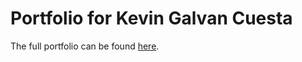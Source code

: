 # Portfolio for Kevin Galvan Cuesta
The full portfolio can be found [here](https://kgalvancuesta.github.io/Portfolio/).
